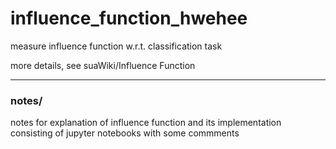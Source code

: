 # influence_function_hwehee

measure influence function w.r.t. classification task

more details, see suaWiki/Influence Function


------------------

### notes/ 
notes for explanation of influence function and its implementation
consisting of jupyter notebooks with some commments
